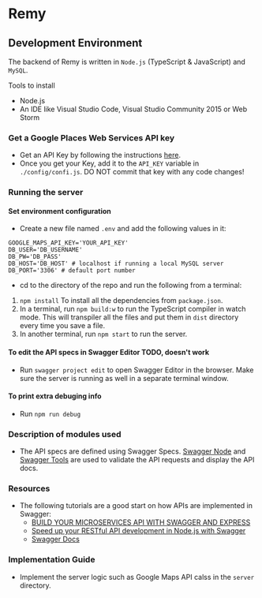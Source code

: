 # Remy

## Development Environment

The backend of Remy is written in `Node.js` (TypeScript & JavaScript) and `MySQL`.

Tools to install
* Node.js
* An IDE like Visual Studio Code, Visual Studio Community 2015 or Web Storm

### Get a Google Places Web Services API key
* Get an API Key by following the instructions [here](https://developers.google.com/places/web-service/get-api-key).
* Once you get your Key, add it to the `API_KEY` variable in `./config/confi.js`. DO NOT commit that key with any code changes!

### Running the server

#### Set environment configuration
* Create a new file named `.env` and add the following values in it:

```
GOOGLE_MAPS_API_KEY='YOUR_API_KEY'
DB_USER='DB_USERNAME'
DB_PW='DB_PASS'
DB_HOST='DB_HOST' # localhost if running a local MySQL server
DB_PORT='3306' # default port number
```

* cd to the directory of the repo and run the following from a terminal:
1. `npm install` To install all the dependencies from `package.json`.
2. In a terminal, run `npm build:w` to run the TypeScript compiler in watch mode. This will transpiler all the files and put them in `dist` directory every time you save a file.
3. In another terminal, run `npm start` to run the server.

#### To edit the API specs in Swagger Editor TODO, doesn't work
* Run `swagger project edit` to open Swagger Editor in the browser. Make sure the server is running as well in a separate terminal window.

#### To print extra debuging info
* Run `npm run debug`

### Description of modules used
* The API specs are defined using Swagger Specs. [Swagger Node](https://github.com/swagger-api/swagger-node/)
and [Swagger Tools](https://github.com/apigee-127/swagger-tools) are used to validate the API requests and display the API docs.

### Resources

* The following tutorials are a good start on how APIs are implemented in Swagger:
  - [BUILD YOUR MICROSERVICES API WITH SWAGGER AND EXPRESS](http://robferguson.org/2015/06/06/build-your-microservices-api-with-swagger/)
  - [Speed up your RESTful API development in Node.js with Swagger](https://scotch.io/tutorials/speed-up-your-restful-api-development-in-node-js-with-swagger)
  - [Swagger Docs](https://github.com/swagger-api/swagger-node/blob/master/docs/README.md)

### Implementation Guide

* Implement the server logic such as Google Maps API calss in the `server` directory.
